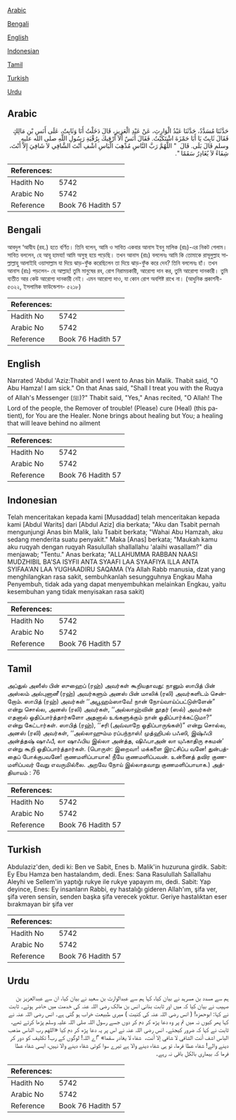 [Arabic](#arabic)

[Bengali](#bengali)

[English](#english)

[Indonesian](#indonesian)

[Tamil](#tamil)

[Turkish](#turkish)

[Urdu](#urdu)

## Arabic


<div dir="rtl" lang="ar" style={{fontSize:'larger',backgroundColor:'#f8f9fa',padding:20}}>
حَدَّثَنَا مُسَدَّدٌ، حَدَّثَنَا عَبْدُ الْوَارِثِ، عَنْ عَبْدِ الْعَزِيزِ، قَالَ دَخَلْتُ أَنَا وَثَابِتٌ، عَلَى أَنَسِ بْنِ مَالِكٍ فَقَالَ ثَابِتٌ يَا أَبَا حَمْزَةَ اشْتَكَيْتُ‏.‏ فَقَالَ أَنَسٌ أَلاَ أَرْقِيكَ بِرُقْيَةِ رَسُولِ اللَّهِ صلى الله عليه وسلم قَالَ بَلَى‏.‏ قَالَ ‏ "‏ اللَّهُمَّ رَبَّ النَّاسِ مُذْهِبَ الْبَاسِ اشْفِ أَنْتَ الشَّافِي لاَ شَافِيَ إِلاَّ أَنْتَ، شِفَاءً لاَ يُغَادِرُ سَقَمًا ‏"‏‏.‏
</div>
<div style={{backgroundColor:'#f8f9fa',padding:20, marginBottom: 10}}><table> <thead> <tr> <th>References:</th> <th></th> </tr> </thead> <tbody><tr><td>Hadith No</td><td>5742</td></tr><tr><td>Arabic No</td><td>5742</td></tr><tr><td>Reference</td><td>Book 76 Hadith 57</td></tr></tbody></table></div>

## Bengali


<div dir="ltr" lang="bn" style={{fontSize:'larger',backgroundColor:'#f8f9fa',padding:20}}>
আবদুল ‘আযীয (রহ.) হতে বর্ণিত। তিনি বলেন, আমি ও সাবিত একবার আনাস ইবনু মালিক (রাঃ)-এর নিকট গেলাম। সাবিত বললেন, হে আবূ হামযা! আমি অসুস্থ হয়ে পড়েছি। তখন আনাস (রাঃ) বললেনঃ আমি কি তোমাকে রাসূলুল্লাহ সাল্লাল্লাহু আলাইহি ওয়াসাল্লাম যা দিয়ে ঝাড়-ফুঁক করেছিলেন তা দিয়ে ঝাড়-ফুঁক করে দেব? তিনি বললেনঃ হাঁ। তখন আনাস (রাঃ) পড়লেন- হে আল্লাহ! তুমি মানুষের রব, রোগ নিরাময়কারী, আরোগ্য দান কর, তুমি আরোগ্য দানকারী। তুমি ব্যতীত আর কেউ আরোগ্য দানকারী নেই। এমন আরোগ্য দাও, যা কোন রোগ অবশিষ্ট রাখে না। (আধুনিক প্রকাশনী- ৫৩২২, ইসলামিক ফাউন্ডেশন- ৫২১৮)
</div>
<div style={{backgroundColor:'#f8f9fa',padding:20, marginBottom: 10}}><table> <thead> <tr> <th>References:</th> <th></th> </tr> </thead> <tbody><tr><td>Hadith No</td><td>5742</td></tr><tr><td>Arabic No</td><td>5742</td></tr><tr><td>Reference</td><td>Book 76 Hadith 57</td></tr></tbody></table></div>

## English


<div dir="ltr" lang="en" style={{fontSize:'larger',backgroundColor:'#f8f9fa',padding:20}}>
Narrated 'Abdul 'Aziz:Thabit and I went to Anas bin Malik. Thabit said, "O Abu Hamza! I am sick." On that Anas said, "Shall I treat you with the Ruqya of Allah's Messenger (ﷺ)?" Thabit said, "Yes," Anas recited, "O Allah! The Lord of the people, the Remover of trouble! (Please) cure (Heal) (this patient), for You are the Healer. None brings about healing but You; a healing that will leave behind no ailment
</div>
<div style={{backgroundColor:'#f8f9fa',padding:20, marginBottom: 10}}><table> <thead> <tr> <th>References:</th> <th></th> </tr> </thead> <tbody><tr><td>Hadith No</td><td>5742</td></tr><tr><td>Arabic No</td><td>5742</td></tr><tr><td>Reference</td><td>Book 76 Hadith 57</td></tr></tbody></table></div>

## Indonesian


<div dir="ltr" lang="id" style={{fontSize:'larger',backgroundColor:'#f8f9fa',padding:20}}>
Telah menceritakan kepada kami [Musaddad] telah menceritakan kepada kami [Abdul Warits] dari [Abdul Aziz] dia berkata; "Aku dan Tsabit pernah mengunjungi Anas bin Malik, lalu Tsabit berkata; "Wahai Abu Hamzah, aku sedang menderita suatu penyakit." Maka [Anas] berkata; "Maukah kamu aku ruqyah dengan ruqyah Rasulullah shallallahu 'alaihi wasallam?" dia menjawab; "Tentu." Anas berkata; "ALLAHUMMA RABBAN NAASI MUDZHIBIL BA'SA ISYFII ANTA SYAAFI LAA SYAAFIYA ILLA ANTA SYIFAA'AN LAA YUGHAADIRU SAQAMA (Ya Allah Rabb manusia, dzat yang menghilangkan rasa sakit, sembuhkanlah sesungguhnya Engkau Maha Penyembuh, tidak ada yang dapat menyembuhkan melainkan Engkau, yaitu kesembuhan yang tidak menyisakan rasa sakit)
</div>
<div style={{backgroundColor:'#f8f9fa',padding:20, marginBottom: 10}}><table> <thead> <tr> <th>References:</th> <th></th> </tr> </thead> <tbody><tr><td>Hadith No</td><td>5742</td></tr><tr><td>Arabic No</td><td>5742</td></tr><tr><td>Reference</td><td>Book 76 Hadith 57</td></tr></tbody></table></div>

## Tamil


<div dir="ltr" lang="ta" style={{fontSize:'larger',backgroundColor:'#f8f9fa',padding:20}}>
அப்துல் அஸீஸ் பின் ஸுஹைப் (ரஹ்) அவர்கள் கூறியதாவது: நானும் ஸாபித் பின் அஸ்லம் அல்புனானீ (ரஹ்) அவர்களும் அனஸ் பின் மாலிக் (ரலி) அவர்களிடம் சென்றோம். ஸாபித் (ரஹ்) அவர்கள் ‘‘அபூஹம்ஸாவே! நான் நோய்வாய்ப்பட்டுள்ளேன்” என்று சொல்ல, அனஸ் (ரலி) அவர்கள், ‘‘அல்லாஹ்வின் தூதர் (ஸல்) அவர்கள் எதனால் ஓதிப்பார்த்தார்களோ அதனால் உங்களுக்கும் நான் ஓதிப்பார்க்கட்டுமா?” என்று கேட்டார்கள். ஸாபித் (ரஹ்), ‘‘சரி (அவ்வாறே ஓதிப்பாருங்கள்)” என்று சொல்ல, அனஸ் (ரலி) அவர்கள், ‘‘அல்லாஹும்ம ரப்பந்நாஸ்! முத்ஹிபல் பஃஸி, இஷ்ஃபி அன்த்தஷ் ஷாஃபீ, லா ஷாஃபிய இல்லா அன்த்த, ஷிஃபாஅன் லா யுஃகாதிரு சகமன்’ என்று கூறி ஓதிப்பார்த்தார்கள். (பொருள்: இறைவா! மக்களை இரட்சிப்ப வனே! துன்பத்தைப் போக்குபவனே! குணமளிப்பாயாக! நீயே குணமளிப்பவன். உன்னைத் தவிர குணமளிப்பவர் வேறு எவருமில்லை. அறவே நோய் இல்லாதவாறு குணமளிப்பாயாக.) அத்தியாயம் : 76
</div>
<div style={{backgroundColor:'#f8f9fa',padding:20, marginBottom: 10}}><table> <thead> <tr> <th>References:</th> <th></th> </tr> </thead> <tbody><tr><td>Hadith No</td><td>5742</td></tr><tr><td>Arabic No</td><td>5742</td></tr><tr><td>Reference</td><td>Book 76 Hadith 57</td></tr></tbody></table></div>

## Turkish


<div dir="ltr" lang="tr" style={{fontSize:'larger',backgroundColor:'#f8f9fa',padding:20}}>
Abdulaziz'den, dedi ki: Ben ve Sabit, Enes b. Malik'in huzuruna girdik. Sabit: Ey Ebu Hamza ben hastalandım, dedi. Enes: Sana Rasulullah Sallallahu Aleyhi ve Sellem'in yaptığı rukye ile rukye yapayım mı, dedi. Sabit: Yap deyince, Enes: Ey insanların Rabbi, ey hastalığı gideren Allah'ım, şifa ver, şifa veren sensin, senden başka şifa verecek yoktur. Geriye hastalıktan eser bırakmayan bir şifa ver
</div>
<div style={{backgroundColor:'#f8f9fa',padding:20, marginBottom: 10}}><table> <thead> <tr> <th>References:</th> <th></th> </tr> </thead> <tbody><tr><td>Hadith No</td><td>5742</td></tr><tr><td>Arabic No</td><td>5742</td></tr><tr><td>Reference</td><td>Book 76 Hadith 57</td></tr></tbody></table></div>

## Urdu


<div dir="rtl" lang="ur" style={{fontSize:'larger',backgroundColor:'#f8f9fa',padding:20}}>
ہم سے مسدد بن مسرہد نے بیان کیا، کہا ہم سے عبدالوارث بن سعید نے بیان کیا، ان سے عبدالعزیز بن صہیب نے بیان کیا کہ میں اور ثابت بنانی انس بن مالک رضی اللہ عنہ کی خدمت میں حاضر ہوئے۔ ثابت نے کہا: ابوحمزہ! ( انس رضی اللہ عنہ کی کنیت ) میری طبیعت خراب ہو گئی ہے۔ انس رضی اللہ عنہ نے کہا پھر کیوں نہ میں تم پر وہ دعا پڑھ کر دم کر دوں جسے رسول اللہ صلی اللہ علیہ وسلم پڑھا کرتے تھے، ثابت نے کہا کہ ضرور کیجئے۔ انس رضی اللہ عنہ نے اس پر یہ دعا پڑھ کر دم کیا «اللهم رب الناس مذهب الباس اشف أنت الشافي لا شافي إلا أنت،‏‏‏‏ ‏‏‏‏ شفاء لا يغادر سقما» ”اے اللہ! لوگوں کے رب! تکلیف کو دور کر دینے والے! شفاء عطا فرما، تو ہی شفاء دینے والا ہے تیرے سوا کوئی شفاء دینے والا نہیں، ایسی شفاء عطا فرما کہ بیماری بالکل باقی نہ رہے۔
</div>
<div style={{backgroundColor:'#f8f9fa',padding:20, marginBottom: 10}}><table> <thead> <tr> <th>References:</th> <th></th> </tr> </thead> <tbody><tr><td>Hadith No</td><td>5742</td></tr><tr><td>Arabic No</td><td>5742</td></tr><tr><td>Reference</td><td>Book 76 Hadith 57</td></tr></tbody></table></div>